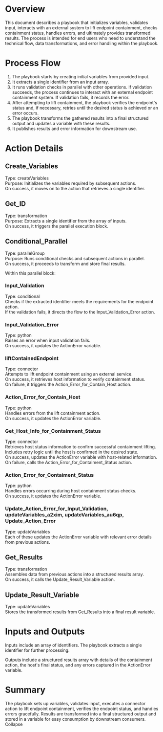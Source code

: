 # Overview

This document describes a playbook that initializes variables, validates input, interacts with an external system to lift endpoint containment, checks containment status, handles errors, and ultimately provides transformed results. The process is intended for end users who need to understand the technical flow, data transformations, and error handling within the playbook.

# Process Flow

1. The playbook starts by creating initial variables from provided input.
2. It extracts a single identifier from an input array.
3. It runs validation checks in parallel with other operations. If validation succeeds, the process continues to interact with an external endpoint containment system. If validation fails, it records the error.
4. After attempting to lift containment, the playbook verifies the endpoint's status and, if necessary, retries until the desired status is achieved or an error occurs.
5. The playbook transforms the gathered results into a final structured output and updates a variable with these results.
6. It publishes results and error information for downstream use.

# Action Details

## Create_Variables
Type: createVariables  
Purpose: Initializes the variables required by subsequent actions.  
On success, it moves on to the action that retrieves a single identifier.  

## Get_ID
Type: transformation  
Purpose: Extracts a single identifier from the array of inputs.  
On success, it triggers the parallel execution block.

## Conditional_Parallel
Type: parallelGroup  
Purpose: Runs conditional checks and subsequent actions in parallel.  
On success, it proceeds to transform and store final results.

Within this parallel block:

### Input_Validation
Type: conditional  
Checks if the extracted identifier meets the requirements for the endpoint action.  
If the validation fails, it directs the flow to the Input_Validation_Error action.

### Input_Validation_Error
Type: python  
Raises an error when input validation fails.  
On success, it updates the ActionError variable.

### liftContainedEndpoint
Type: connector  
Attempts to lift endpoint containment using an external service.  
On success, it retrieves host information to verify containment status.  
On failure, it triggers the Action_Error_for_Contain_Host action.

### Action_Error_for_Contain_Host
Type: python  
Handles errors from the lift containment action.  
On success, it updates the ActionError variable.

### Get_Host_Info_for_Containment_Status
Type: connector  
Retrieves host status information to confirm successful containment lifting.  
Includes retry logic until the host is confirmed in the desired state.  
On success, updates the ActionError variable with host-related information.  
On failure, calls the Action_Error_for_Contaiment_Status action.

### Action_Error_for_Contaiment_Status
Type: python  
Handles errors occurring during host containment status checks.  
On success, it updates the ActionError variable.

### Update_Action_Error_for_Input_Validation, updateVariables_a2xim, updateVariables_au6qp, Update_Action_Error
Type: updateVariables  
Each of these updates the ActionError variable with relevant error details from previous actions.

## Get_Results
Type: transformation  
Assembles data from previous actions into a structured results array.  
On success, it calls the Update_Result_Variable action.

## Update_Result_Variable
Type: updateVariables  
Stores the transformed results from Get_Results into a final result variable.

# Inputs and Outputs

Inputs include an array of identifiers. The playbook extracts a single identifier for further processing.

Outputs include a structured results array with details of the containment action, the host's final status, and any errors captured in the ActionError variable.

# Summary

The playbook sets up variables, validates input, executes a connector action to lift endpoint containment, verifies the endpoint status, and handles errors gracefully. Results are transformed into a final structured output and stored in a variable for easy consumption by downstream consumers.
Collapse











